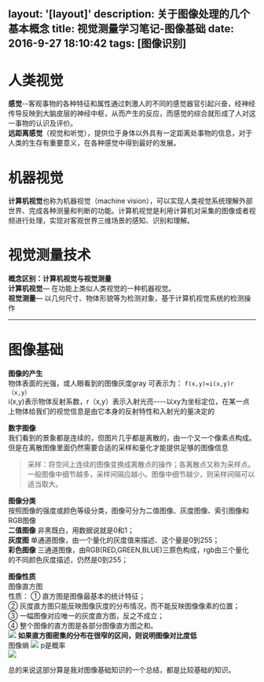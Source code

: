 
layout: '[layout]'
description: 关于图像处理的几个基本概念
title: 视觉测量学习笔记-图像基础
date: 2016-9-27 18:10:42
tags: [图像识别]
--------
# 人类视觉 #
**感觉**--客观事物的各种特征和属性通过刺激人的不同的感觉器官引起兴奋，经神经传导反映到大脑皮层的神经中枢，从而产生的反应，而感觉的综合就形成了人对这一事物的认识及评价。  
**远距离感觉**（视觉和听觉），提供位于身体以外具有一定距离处事物的信息，对于人类的生存有重要意义，在各种感觉中得到最好的发展。

# 机器视觉 #
**计算机视觉**也称为机器视觉（machine vision），可以实现人类视觉系统理解外部世界、完成各种测量和判断的功能。计算机视觉是利用计算机对采集的图像或者视频进行处理，实现对客观世界三维场景的感知、识别和理解。
# 视觉测量技术 #
**概念区别：计算机视觉与视觉测量**  
**计算机视觉**— 在功能上类似人类视觉的一种机器视觉。  
**视觉测量**— 以几何尺寸、物体形貌等为检测对象，基于计算机视觉系统的检测操作



****
# 图像基础 #
**图像的产生**  
  物体表面的光强，或人眼看到的图像灰度gray 可表示为：
`f(x,y)=i(x,y)r（x,y）`  
i(x,y)表示物体反射系数，r（x,y）表示入射光亮----以xy为坐标定位，在某一点上物体给我们的视觉信息是由它本身的反射特性和入射光的量决定的
            
**数字图像**  
  我们看到的景象都是连续的，但图片几乎都是离散的，由一个又一个像素点构成。但是在离散图像里面仍然需要合适的采样和量化才能提供足够的图像信息

> 采样：将空间上连续的图像变换成离散点的操作；各离散点又称为采样点。
> 一般图像中细节越多，采样间隔应越小。图像中细节越少，则采样间隔可以适当取大。
 
**图像分类**  
按照图像的强度或颜色等级分类，图像可分为二值图像、灰度图像、索引图像和RGB图像  
**二值图像** 非黑既白，用数据说就是0和1；  
**灰度图** 单通道图像，由一个量化的灰度值来描述、这个量是0到255；  
**彩色图像** 三通道图像，由RGB(RED,GREEN,BLUE)三原色构成，rgb由三个量化的不同颜色灰度描述，仍然是0到255；

**图像性质**  
图像直方图  
性质：
① 直方图是图像最基本的统计特征；  
② 灰度直方图只能反映图像灰度的分布情况，而不能反映图像像素的位置；  
③ 一幅图像对应唯一的灰度直方图，反之不成立；  
④ 整个图像的直方图是各部分图像直方图之和。  
![](http://ohendw9u7.bkt.clouddn.com/%E7%81%B0%E5%BA%A6%E7%9B%B4%E6%96%B9%E5%9B%BE%E8%AE%A1%E7%AE%97%E6%96%B9%E6%B3%95.png)
**如果直方图密集的分布在很窄的区间，则说明图像对比度低**   
图像熵
![](http://ohendw9u7.bkt.clouddn.com/%E5%9B%BE%E5%83%8F%E7%86%B5.png)
p是概率  
![](http://ohendw9u7.bkt.clouddn.com/%E5%85%B6%E4%BB%96%E5%9B%BE%E5%83%8F%E4%B8%80%E9%98%B6%E4%BF%A1%E6%81%AF.png)

总的来说这部分算是我对图像基础知识的一个总结，都是比较基础的知识。

